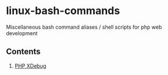 # linux-bash-commands

Miscellaneous bash command aliases / shell scripts for php web development

## Contents
1. [PHP XDebug](https://github.com/Luc4G3r/linux-bash-commands/tree/main/php_xdebug)
